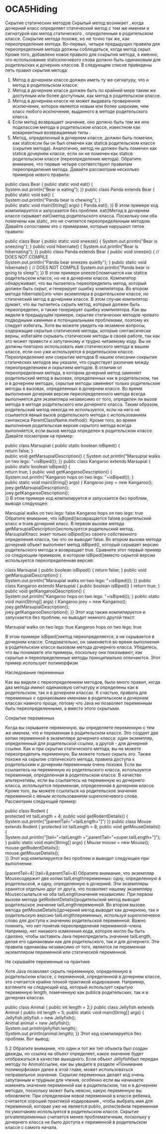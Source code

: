 # OCA5Hiding

Скрытие статических методов
Скрытый метод возникает , когда дочерний класс определяет статический метод с тем же именем и сигнатурой как метод статического , определенным в родительском классе.
Сокрытие метода похоже, но не точно так же, как переопределение метода. Во-первых, четыре предыдущих правила для переопределения метода должны соблюдаться, когда метод скрыт.
Кроме того, добавлено новое правило для сокрытия метода, а именно, что использование staticключевого слова должно быть одинаковым для родительских и дочерних классов.
В следующем списке приведены пять правил скрытия метода:
1.	Метод в дочернем классе должен иметь ту же сигнатуру, что и метод в родительском классе.
2.	Метод в дочернем классе должен быть по крайней мере таким же доступным или более доступным, как метод в родительском классе.
3.	Метод в дочернем классе не может выдавать проверенное исключение, которое является новым или более широким, чем класс любого исключения,
выданного в методе родительского класса.
4.	Если метод возвращает значение, оно должно быть тем же или подклассом метода в родительском классе, известном как ковариантные возвращаемые типы .
5.	Метод, определенный в дочернем классе, должен быть помечен, как staticесли бы он был отмечен как staticв родительском классе (скрытие метода). 
Аналогично, метод не должен быть помечен как staticв дочернем классе, если он не помечен как staticв родительском классе (переопределение метода).
Обратите внимание, что первые четыре соответствуют правилам переопределения метода.
Давайте рассмотрим несколько примеров нового правила:

public class Bear { 
 public static void eat() {  
  System.out.println("Bear is eating");
  }}
public class Panda extends Bear {
  public static void eat() {  
  System.out.println("Panda bear is chewing");
  }  
public static void main(String[] args) { 
   Panda.eat(); 
 }}
В этом примере код компилируется и запускается без проблем. eat()Метод в дочернем классе скрывает eat()метод родительского класса.
Поскольку они оба помечены как static, это не считается переопределенным методом. Давайте сопоставим это с примерами, которые нарушают пятое правило:

public class Bear { 
 public static void sneeze() { 
   System.out.println("Bear is sneezing");
  } 
 public void hibernate() { 
   System.out.println("Bear is hibernating"); 
 }}
public class Panda extends Bear { 
 public void sneeze() {  // DOES NOT COMPILE  
  System.out.println("Panda bear sneezes quietly"); 
 }
  public static void hibernate() {  // DOES NOT COMPILE
    System.out.println("Panda bear is going to sleep"); 
 }}
В этом примере sneeze()помечается как staticв родительском классе, но не в дочернем классе.
Компилятор обнаруживает, что вы пытаетесь переопределить метод, который должен быть скрыт, и генерирует ошибку компилятора.
Во втором методе hibernate()это член экземпляра в родительском классе, но статический метод в дочернем классе. В этом случае компилятор думает, 
что вы пытаетесь скрыть метод, который должен быть переопределен, и также генерирует ошибку компилятора.
Как вы видели в предыдущем примере, скрытие статических методов чревато подводными камнями и потенциальными проблемами,
поэтому их следует избегать. Хотя вы можете увидеть на экзамене вопросы, содержащие скрытые статические методы, которые синтаксически верны,
избегайте скрывать статические методы в своей работе, так как это может привести к запутанному и трудно читаемому коду.
Вы не должны повторно использовать имя статического метода в вашем классе, если оно уже используется в родительском классе.
Переопределение или сокрытие методов
В нашем описании сокрытия статических методов мы указали, что существует различие между переопределением и скрытием методов.
В отличие от переопределения метода, в котором дочерний метод заменяет родительский метод в вызовах, определенных как в родительском,
так и в дочернем методах, скрытые методы заменяют только родительские методы в вызовах, определенных в дочернем классе.
Во время выполнения дочерняя версия переопределенного метода всегда выполняется для экземпляра независимо от того, 
определен ли вызов метода в методе родительского или дочернего класса. Таким образом, родительский метод никогда не используется, 
если на него не ссылается явный вызов родительского метода с использованием синтаксиса ParentClassName.method(). Кроме того,
во время выполнения родительская версия скрытого метода всегда выполняется, если вызов метода определен в родительском классе. Давайте посмотрим на пример:

public class Marsupial { 
 public static boolean isBiped() {  
  return false;
  }  
public void getMarsupialDescription() { 
   System.out.println("Marsupial walks on two legs: "+isBiped());
  }}
public class Kangaroo extends Marsupial {
  public static boolean isBiped() {  
  return true; 
 } 
 public void getKangarooDescription() { 
   System.out.println("Kangaroo hops on two legs: "+isBiped());
  }  
public static void main(String[] args) { 
   Kangaroo joey = new Kangaroo();  
  joey.getMarsupialDescription();  
  joey.getKangarooDescription();  
}}
В этом примере код компилируется и запускается без проблем, выводя следующее:

Marsupial walks on two legs: false
Kangaroo hops on two legs: true
Обратите внимание, что isBiped()возвращается falseв родительский класс и trueв дочерний класс.
В первом вызове метода getMarsupialDescription()используется родительский метод . 
MarsupialКласс знает только isBiped()из своего собственного определения класса, так что он выводит false. Во втором вызове метода дочерний объект выполняет метод isBiped(), 
который скрывает версию родительского метода и возвращает true.
Сравните этот первый пример со следующим примером, в котором isBiped()вместо скрытой версии используется переопределенная версия:

class Marsupial { 
 public boolean isBiped() { 
   return false; 
 }
  public void getMarsupialDescription() {   
 System.out.println("Marsupial walks on two legs: "+isBiped());
  }}
public class Kangaroo extends Marsupial { 
 public boolean isBiped() { 
   return true;
  }
  public void getKangarooDescription() {    
System.out.println("Kangaroo hops on two legs: "+isBiped());
  }
  public static void main(String[] args) { 
   Kangaroo joey = new Kangaroo();  
  joey.getMarsupialDescription();  
  joey.getKangarooDescription();
  }}
Этот код также компилируется и запускается без проблем, но выводит немного другой текст:

Marsupial walks on two legs: true
Kangaroo hops on two legs: true

В этом примере isBiped()метод переопределяется, а не скрывается в дочернем классе. Следовательно, он заменяется во время выполнения в
родительском классе вызовом метода дочернего класса.
Убедитесь, что вы понимаете эти примеры, поскольку они показывают, как скрытые и переопределенные методы принципиально отличаются. 
Этот пример использует полиморфизм



Наследование переменных

Как вы видели с переопределением методов, было много правил, когда два метода имеют одинаковую сигнатуру и определены как в родительском, так и в дочернем классах. К счастью, правила для переменных с одинаковыми именами в родительском и дочернем классах намного проще, потому что Java не позволяет переменным быть переопределенными, а вместо этого скрытыми.


Сокрытие переменных

Когда вы скрываете переменную, вы определяете переменную с тем же именем, что и переменная в родительском классе. Это создает две копии переменной
в экземпляре дочернего класса: один экземпляр, определенный для родительской ссылки, а другой - для дочерней ссылки.
Как и при скрытии статического метода, вы не можете переопределить переменную; Вы можете только скрыть это. Также похоже на скрытие статического метода, правила доступа к родительским и дочерним переменным очень похожи. Если вы ссылаетесь на переменную из родительского класса, используется переменная, определенная в родительском классе. В качестве альтернативы, если вы ссылаетесь на переменную из дочернего класса, используется переменная, определенная в дочернем классе. Кроме того, вы можете ссылаться на родительское значение переменной с явным использованием superключевого слова. Рассмотрим следующий пример:

public class Rodent {  
protected int tailLength = 4; 
 public void getRodentDetails() {  
  System.out.println("[parentTail="+tailLength+"]")
  }}
public class Mouse extends Rodent { 
 protected int tailLength = 8;
  public void getMouseDetails(){  
  System.out.println("[tail="+tailLength +",parentTail="+super.tailLength+"]"); 
 } 
 public static void main(String[] args) { 
   Mouse mouse = new Mouse(); 
   mouse.getRodentDetails();  
  mouse.getMouseDetails();  
}}
Этот код компилируется без проблем и выводит следующее при выполнении:

[parentTail=4]
[tail=8,parentTail=4]
Обратите внимание, что экземпляр Mouseсодержит две копии tailLengthпеременных: одну, определенную в родительской, и одну, определенную в дочерней. Эти экземпляры хранятся отдельно друг от друга, что позволяет нашему экземпляру Mouseссылаться на оба tailLengthзначения независимо. При первом вызове метода getRodentDetails()родительский метод выводит родительское значение tailLengthпеременной. Во втором вызове метода getMouseDetails()дочерний метод выводит как дочернюю,
так и родительскую версию tailLengthпеременных, используя superключевое слово для доступа к значению родительской переменной.
Важно помнить, что нет понятия переопределения переменной-члена. Например, нет никакого изменения кода, которое могло бы быть сделано, чтобы заставить Java переопределить значение tailLength, делая его одинаковым как для родительского, так и для дочернего. Эти правила одинаковы независимо от того,
является ли переменная экземпляром переменной или статической переменной.


Не скрывайте переменные на практике

Хотя Java позволяет скрыть переменную, определенную в родительском классе, с переменной, определенной в дочернем классе, это считается крайне плохой практикой кодирования. Например, взгляните на следующий код, который использует скрытую переменную length, помеченную как publicв родительских, так и в дочерних классах.

public class Animal {  public int length = 2;}
public class Jellyfish extends Animal {
  public int length = 5; 
 public static void main(String[] args) {  
  Jellyfish jellyfish = new Jellyfish();  
  Animal animal = new Jellyfish();  
  System.out.println(jellyfish.length);   
 System.out.println(animal.length); 
 }}
Этот код компилируется без проблем. Вот вывод:

5
2
Обратите внимание, что один и тот же тип объекта был создан дважды, но ссылка на объект определяет, какое значение будет отображаться в качестве выходного. Если объект Jellyfishбыл передан методу по Animalссылке, как вы увидите в разделе «Понимание полиморфизма» далее в этой главе, может использоваться неправильное значение.
Скрытие переменных делает код очень запутанным и трудным для чтения, особенно если вы начинаете изменять значение переменной как в родительском, так и в дочернем методах, поскольку может быть неясно, какую переменную вы обновляете.
При определении новой переменной в классе ребенка, считается хорошей практикой кодирования , чтобы выбрать имя для переменной, которая уже не является public, protectedили переменная по умолчанию используется в родительском классе. Скрытие privateпеременных считается менее проблематичным,
поскольку у дочернего класса не было доступа к переменной в родительском классе с самого начала.

